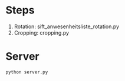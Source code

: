 # Steps

1. Rotation: sift_anwesenheitsliste_rotation.py
2. Cropping: cropping.py



# Server

```
python server.py
```

